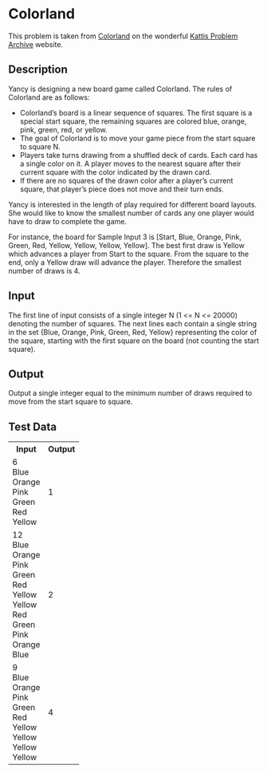 # Colorland 

This problem is taken from
[Colorland](https://open.kattis.com/problems/colorland) on the wonderful
[Kattis Problem Archive](https://open.kattis.com/) website.

## Description

Yancy is designing a new board game called Colorland. The rules of Colorland
are as follows:

* Colorland’s board is a linear sequence of squares. The first square is a
  special start square, the remaining squares are colored blue, orange, pink,
  green, red, or yellow.
* The goal of Colorland is to move your game piece from the start square to
  square N.
* Players take turns drawing from a shuffled deck of cards. Each card has a
  single color on it. A player moves to the nearest square after their current
  square with the color indicated by the drawn card.
* If there are no squares of the drawn color after a player’s current square,
  that player’s piece does not move and their turn ends.

Yancy is interested in the length of play required for different board layouts.
She would like to know the smallest number of cards any one player would have
to draw to complete the game.

For instance, the board for Sample Input 3 is [Start, Blue, Orange, Pink,
Green, Red, Yellow, Yellow, Yellow, Yellow]. The best first draw is Yellow
which advances a player from Start to the square. From the square to the end,
only a Yellow draw will advance the player. Therefore the smallest number of
draws is 4.

## Input

The first line of input consists of a single integer N (1 <= N <= 20000)
denoting the number of squares. The next lines each contain a single string
in the set {Blue, Orange, Pink, Green, Red, Yellow} representing the color of
the square, starting with the first square on the board (not counting the start
square).

## Output

Output a single integer equal to the minimum number of draws required to move
from the start square to square.

## Test Data
<table>
<tr><th>Input</th><th>Output</th></tr>
<tr>
  <td>6<br>Blue<br>Orange<br>Pink<br>Green<br>Red<br>Yellow</td>
  <td>1</td>
</tr>
<tr>
  <td>12<br>Blue<br>Orange<br>Pink<br>Green<br>Red<br>Yellow<br>Yellow<br>
  Red<br>Green<br>Pink<br>Orange<br>Blue</td>
  <td>2</td>
</tr>
<tr>
  <td>9<br>Blue<br>Orange<br>Pink<br>Green<br>Red<br>Yellow<br>Yellow<br>
  Yellow<br>Yellow</td>
  <td>4</td>
</tr>
</table>
